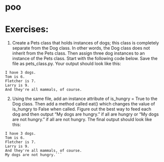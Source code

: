 # poo


# Exercises:

1. Create a Pets class that holds instances of dogs; this class is completely separate from the Dog class. In other words, the Dog class does not inherit from the Pets class. Then assign three dog instances to an instance of the Pets class. Start with the following code below. Save the file as pets_class.py. Your output should look like this:

```
I have 3 dogs.
Tom is 6.
Fletcher is 7.
Larry is 9.
And they're all mammals, of course.
```


2. Using the same file, add an instance attribute of is_hungry = True to the Dog class. Then add a method called eat() which changes the value of is_hungry to False when called. Figure out the best way to feed each dog and then output “My dogs are hungry.” if all are hungry or “My dogs are not hungry.” if all are not hungry. The final output should look like this:

```
I have 3 dogs.
Tom is 6.
Fletcher is 7.
Larry is 9.
And they're all mammals, of course.
My dogs are not hungry.```